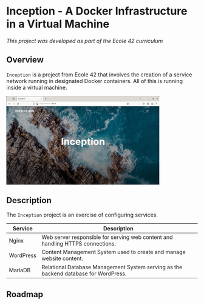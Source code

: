 # Inception - A Docker Infrastructure in a Virtual Machine

*This project was developed as part of the Ecole 42 curriculum*

## Overview

`Inception` is a project from Ecole 42 that involves the creation of a service network running in designated Docker containers. All of this is running inside a virtual machine.

<img src="imgs/inception.png" width="80%" align="center">

## Description

The `Inception` project is an exercise of configuring services.

| Service   | Description                                                                         |
|-----------|-------------------------------------------------------------------------------------|
| Nginx     | Web server responsible for serving web content and handling HTTPS connections.      |
| WordPress | Content Management System used to create and manage website content.                |
| MariaDB   | Relational Database Management System serving as the backend database for WordPress.|

## Roadmap
